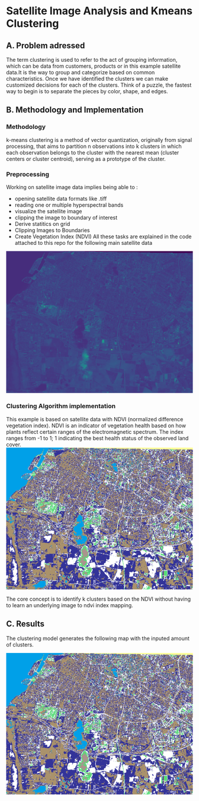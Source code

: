 # Satellite Image Analysis and Kmeans Clustering 

## A. Problem adressed

The term clustering is used to refer to the act of grouping information, which can be data from customers, products or in this example satellite data.It is the way to group and categorize based on common characteristics. Once we have identified the clusters we can make customized decisions for each of the clusters. 
Think of a puzzle, the fastest way to begin is to separate the pieces by color, shape, and edges.

## B. Methodology and Implementation

### Methodology 
   k-means clustering is a method of vector quantization, originally from signal processing, that aims to partition n observations into k clusters in which each observation belongs to the cluster with the nearest mean (cluster centers or cluster centroid), serving as a prototype of the cluster.

 
### Preprocessing 
   Working on satellite image data implies being able to :
   * opening satellite data formats like .tiff
   * reading one or multiple hyperspectral bands
   * visualize the satellite image
   * clipping the image to boundary of interest
   * Derive statitics on grid 
   * Clipping Images to Boundaries
   * Create Vegetation Index (NDVI)
  All these tasks are explained in the code attached to this repo for the following main satellite data
  <img src="images/satellite.png"/> 
   

### Clustering Algorithm implementation
  
  This example is based on satellite data with NDVI (normalized difference vegetation index). NDVI is an indicator of vegetation health based on how plants reflect certain ranges of the electromagnetic spectrum. The index ranges from -1 to 1; 1 indicating the best health status of the observed land cover.
  <img src="images/clustering.png"/>

  The core concept is to identify k clusters based on the NDVI without having to learn an underlying image to ndvi index mapping. 
  
## C. Results
The clustering model generates the following map with the inputed amount of clusters.

 <img src="images/clustering.png"/> 

